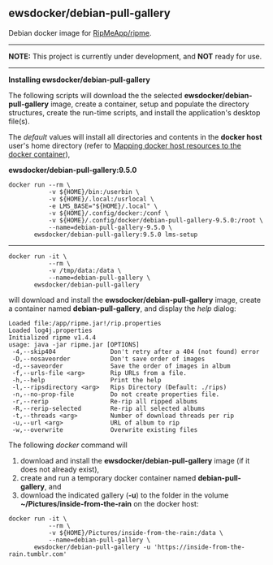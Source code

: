 ## ewsdocker/debian-pull-gallery

Debian docker image for [RipMeApp/ripme](https://github.com/RipMeApp/ripme).
____  

**NOTE:**  This project is currently under development, and **NOT** ready for use.  
____  

**Installing ewsdocker/debian-pull-gallery**  

The following scripts will download the the selected **ewsdocker/debian-pull-gallery** image, create a container, setup and populate the directory structures, create the run-time scripts, and install the application's desktop file(s).  

The _default_ values will install all directories and contents in the **docker host** user's home directory (refer to [Mapping docker host resources to the docker container](https://github.com/ewsdocker/debian-pull-gallery/wiki/QuickStart#mapping)),  

**ewsdocker/debian-pull-gallery:9.5.0**  
  
    docker run --rm \
               -v ${HOME}/bin:/userbin \
               -v ${HOME}/.local:/usrlocal \
               -e LMS_BASE="${HOME}/.local" \
               -v ${HOME}/.config/docker:/conf \
               -v ${HOME}/.config/docker/debian-pull-gallery-9.5.0:/root \
               --name=debian-pull-gallery-9.5.0 \
           ewsdocker/debian-pull-gallery:9.5.0 lms-setup  

____  

```
docker run -it \
           --rm \
           -v /tmp/data:/data \
           --name=debian-pull-gallery \
       ewsdocker/debian-pull-gallery  

```
will download and install the **ewsdocker/debian-pull-gallery** image, create a container named **debian-pull-gallery**, and display the _help_ dialog:  

```
Loaded file:/app/ripme.jar!/rip.properties
Loaded log4j.properties
Initialized ripme v1.4.4
usage: java -jar ripme.jar [OPTIONS]
 -4,--skip404               Don't retry after a 404 (not found) error
 -D,--nosaveorder           Don't save order of images
 -d,--saveorder             Save the order of images in album
 -f,--urls-file <arg>       Rip URLs from a file.
 -h,--help                  Print the help
 -l,--ripsdirectory <arg>   Rips Directory (Default: ./rips)
 -n,--no-prop-file          Do not create properties file.
 -r,--rerip                 Re-rip all ripped albums
 -R,--rerip-selected        Re-rip all selected albums
 -t,--threads <arg>         Number of download threads per rip
 -u,--url <arg>             URL of album to rip
 -w,--overwrite             Overwrite existing files

```

The following _docker_ command will 
1. download and install the **ewsdocker/debian-pull-gallery** image (if it does not already exist),  
2. create and run a temporary docker container named **debian-pull-gallery**, and  
3. download the indicated gallery (**-u**) to the folder in the volume **~/Pictures/inside-from-the-rain** on the docker host:

```
docker run -it \
           --rm \
           -v ${HOME}/Pictures/inside-from-the-rain:/data \
           --name=debian-pull-gallery \
       ewsdocker/debian-pull-gallery -u 'https://inside-from-the-rain.tumblr.com'
```
